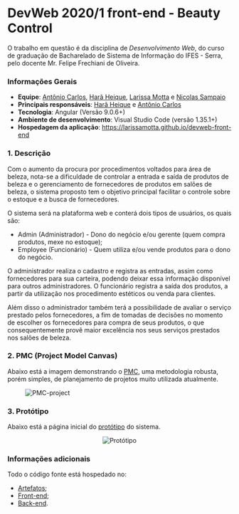 # DevWeb 2020/1 front-end - Beauty Control

O trabalho em questão é da disciplina de *Desenvolvimento Web*, do curso de graduação de Bacharelado de Sistema de Informação do IFES - Serra, pelo docente Mr. Felipe Frechiani de Oliveira.

### Informações Gerais
- **Equipe**: [Antônio Carlos](https://github.com/duraes-antonio), [Harã Heique](https://github.com/HaraHeique), [Larissa Motta](https://github.com/LarissaMotta) e [Nicolas Sampaio](https://github.com/NicolasSampaio)
- **Principais responsáveis**: [Harã Heique](https://github.com/HaraHeique) e [Antônio Carlos](https://github.com/duraes-antonio)
- **Tecnologia**: Angular (Versão 9.0.6+)
- **Ambiente de desenvolvimento**: Visual Studio Code (versão 1.35.1+)
- **Hospedagem da aplicação**: https://larissamotta.github.io/devweb-front-end

### 1. Descrição

Com o aumento da procura por procedimentos voltados para área de beleza, nota-se a dificuldade de controlar a entrada e saída de produtos de beleza e o gerenciamento de fornecedores de produtos em salões de beleza,  o sistema proposto tem o objetivo principal facilitar o controle sobre o estoque e a busca de fornecedores.

O sistema será na plataforma web e conterá dois tipos de usuários, os quais são:
* Admin (Administrador) - Dono do negócio e/ou gerente (quem compra produtos, mexe no estoque);
* Employee (Funcionário) - Quem utiliza e/ou vende produtos para o dono do negócio.

O administrador realiza o cadastro e registra as entradas, assim como fornecedores para sua carteira, podendo deixar essa informação disponível para outros administradores.
O funcionário registra a saída dos produtos, a partir da utilização nos procedimento estéticos ou venda para clientes.

Além disso o administrador também terá a possibilidade de avaliar o serviço prestado pelos fornecedores, a fim de tomadas de decisões no momento de escolher os fornecedores para compra de seus produtos, o que consequentemente provê maior excelência nos seus serviços prestados nos salões de beleza.


### 2. PMC (Project Model Canvas)

Abaixo está a imagem demonstrando o [PMC](https://robsoncamargo.com.br/blog/projec-model-canvas-para-gerenciamento-de-projetos), uma metodologia robusta, porém simples, de planejamento de projetos muito utilizada atualmente.

<figure>
    <img src="https://github.com/LarissaMotta/devweb-front-end/blob/master/docs/images/Project_Model_Canvas-PMC.jpg" alt="PMC-project" title="Project Model Canvas do projeto Beauty Control" />
</figure>

### 3. Protótipo

Abaixo está a página inicial do [protótipo](https://github.com/LarissaMotta/devweb-front-end/blob/master/docs/prototype/Prototipo-v1.pdf) do sistema.

<p align="center">
    <img src="https://github.com/LarissaMotta/devweb-front-end/blob/master/docs/images/Tela%20inicial.png" alt="Protótipo" title="Protótipo da página inicial da Beauty Control"/>
</p>

### Informações adicionais
Todo o código fonte está hospedado no:
- [Artefatos](https://github.com/HaraHeique/LES-artefatos-beauty-control);
- [Front-end](https://github.com/LarissaMotta/devweb-front-end);
- [Back-end](https://github.com/LarissaMotta/devweb-back-end).
